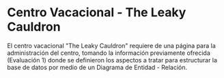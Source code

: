 # Centro Vacacional - The Leaky Cauldron

El centro vacacional "The Leaky Cauldron" requiere de una página para la administración del centro, tomando la información previamente ofrecida (Evaluación 1) donde se definieron los aspectos a tratar para estructurar la base de datos por medio de un Diagrama de Entidad - Relación.
